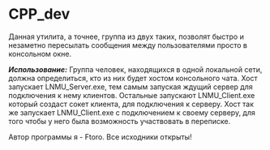 # CPP_dev
Данная утилита, а точнее, группа из двух таких, позволят быстро и незаметно пересылать сообщения между пользователями просто в консольном окне.

***Использование:***
Группа человек, находящихся в одной локальной сети, должна определиться, кто из них будет хостом консольного чата.
Хост запускает LNMU_Server.exe, тем самым запуская ждущий сервер для подключения к нему клиентов.
Остальные запускают LNMU_Client.exe который создаст сокет клиента, для подключения к серверу. Хост так же запускает LNMU_Client.exe с подключением к своему серверу, для того чтобы у него была возможность участвовать в переписке.

Автор программы я - Ftoro.
Все исходники открыты!
